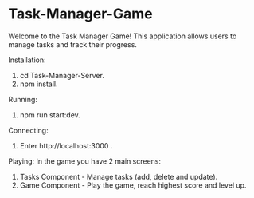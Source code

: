 # Task-Manager-Game 
Welcome to the Task Manager Game! This application allows users to manage tasks and track their progress.

Installation:
1. cd Task-Manager-Server.
2. npm install.

Running: 
1. npm run start:dev.

Connecting: 
1. Enter http://localhost:3000 .

Playing: 
In the game you have 2 main screens:
1. Tasks Component - Manage tasks (add, delete and update).
2. Game Component - Play the game, reach highest score and level up.